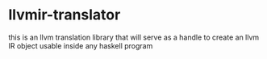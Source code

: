 # llvmir-translator

this is an llvm translation library that will serve as a handle to create an llvm IR object usable inside any haskell program
